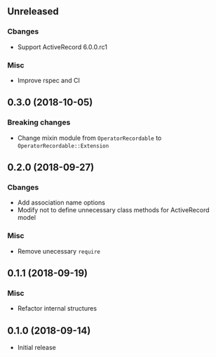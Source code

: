 ## Unreleased

### Cbanges

* Support ActiveRecord 6.0.0.rc1

### Misc

* Improve rspec and CI


## 0.3.0 (2018-10-05)

### Breaking changes

* Change mixin module from `OperatorRecordable` to `OperatorRecordable::Extension`


## 0.2.0 (2018-09-27)

### Cbanges

* Add association name options
* Modify not to define unnecessary class methods for ActiveRecord model

### Misc

* Remove unecessary `require`


## 0.1.1 (2018-09-19)

### Misc

* Refactor internal structures


## 0.1.0 (2018-09-14)

* Initial release
